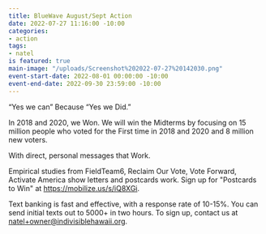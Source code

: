 ```yaml
---
title: BlueWave August/Sept Action
date: 2022-07-27 11:16:00 -10:00
categories:
- action
tags:
- natel
is featured: true
main-image: "/uploads/Screenshot%202022-07-27%20142030.png"
event-start-date: 2022-08-01 00:00:00 -10:00
event-end-date: 2022-09-30 23:59:00 -10:00
---
```


“Yes we can” Because “Yes we Did.”

In 2018 and 2020, we Won.
We will win the Midterms by focusing on 15 million
people who voted for the First time in 2018 and 2020 and 8 million new voters.

With direct, personal messages that Work.

Empirical studies from FieldTeam6, Reclaim Our Vote, Vote Forward, Activate America show letters and postcards work. Sign up for "Postcards to Win" at https://mobilize.us/s/iQ8XGi.

Text banking is fast and effective, with a response rate of 10-15%. You can send initial texts out to 5000+ in two hours. To sign up, contact us at natel+owner@indivisiblehawaii.org.